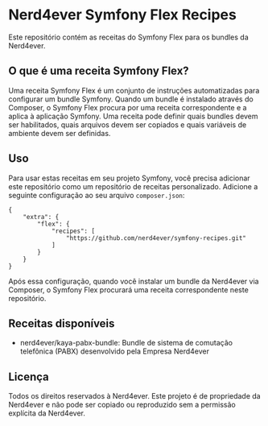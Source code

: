 # Nerd4ever Symfony Flex Recipes
Este repositório contém as receitas do Symfony Flex para os bundles da Nerd4ever.

## O que é uma receita Symfony Flex?
Uma receita Symfony Flex é um conjunto de instruções automatizadas para configurar um bundle Symfony. Quando um bundle é instalado através do Composer, o Symfony Flex procura por uma receita correspondente e a aplica à aplicação Symfony. Uma receita pode definir quais bundles devem ser habilitados, quais arquivos devem ser copiados e quais variáveis de ambiente devem ser definidas.

## Uso
Para usar estas receitas em seu projeto Symfony, você precisa adicionar este repositório como um repositório de receitas personalizado. Adicione a seguinte configuração ao seu arquivo `composer.json`:

````
{
    "extra": {
        "flex": {
            "recipes": [
                "https://github.com/nerd4ever/symfony-recipes.git"
            ]
        }
    }
}
````
Após essa configuração, quando você instalar um bundle da Nerd4ever via Composer, o Symfony Flex procurará uma receita correspondente neste repositório.

## Receitas disponíveis
* nerd4ever/kaya-pabx-bundle: Bundle de sistema de comutação telefônica (PABX) desenvolvido pela Empresa Nerd4ever

## Licença
Todos os direitos reservados à Nerd4ever. Este projeto é de propriedade da Nerd4ever e não pode ser copiado ou reproduzido sem a permissão explícita da Nerd4ever.
